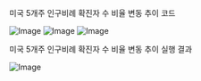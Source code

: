 미국 5개주 인구비례 확진자 수 비율 변동 추이 코드

![Image](https://github.com/user-attachments/assets/96591661-7e6c-4484-9ed6-5d50a52d5e6d)
![Image](https://github.com/user-attachments/assets/be061ca7-a3fa-48a1-a20b-136e4d87756a)
![Image](https://github.com/user-attachments/assets/235a6fef-c2eb-4e4d-824b-a1928f46cdbf)

미국 5개주 인구비례 확진자 수 비율 변동 추이 실행 결과

![Image](https://github.com/user-attachments/assets/f91968c2-3444-459f-86d9-93297d9a8674)
